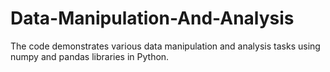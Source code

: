 # Data-Manipulation-And-Analysis
The code demonstrates various data manipulation and analysis tasks using numpy and pandas libraries in Python. 
